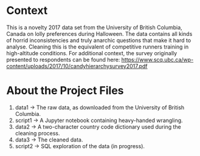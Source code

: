 # Context
This is a novelty 2017 data set from the University of British Columbia, Canada on lolly preferences during Halloween. The data contains all kinds of horrid inconsistencies and truly anarchic questions that make it hard to analyse. Cleaning this is the equivalent of competitive runners training in high-altitude conditions. For additional context, the survey originally presented to respondents can be found here: https://www.scq.ubc.ca/wp-content/uploads/2017/10/candyhierarchysurvey2017.pdf 

# About the Project Files
1. data1 -> The raw data, as downloaded from the University of British Columbia.
2. script1 -> A Jupyter notebook containing heavy-handed wrangling.
3. data2 -> A two-character country code dictionary used during the cleaning process.
4. data3 -> The cleaned data.
5. script2 -> SQL exploration of the data (in progress).
